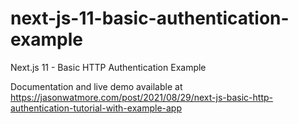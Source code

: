 # next-js-11-basic-authentication-example

Next.js 11 - Basic HTTP Authentication Example

Documentation and live demo available at https://jasonwatmore.com/post/2021/08/29/next-js-basic-http-authentication-tutorial-with-example-app
